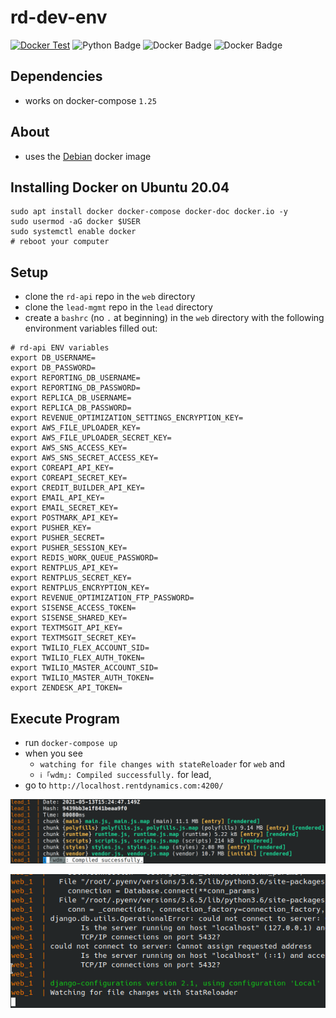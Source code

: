 # rd-dev-env
[![Docker Test](https://github.com/mattwhite180/rd-dev-env/actions/workflows/dockertest.yml/badge.svg)](https://github.com/mattwhite180/rd-dev-env/actions/workflows/dockertest.yml)
![Python Badge](https://img.shields.io/badge/Python-3.6.5-informational?style=plastic&logo=python&logoColor=green&color=green)
![Docker Badge](https://img.shields.io/badge/Docker-Debian-informational?style=plastic&logo=docker&logoColor=blue&color=blue)
![Docker Badge](https://img.shields.io/badge/DockerCompose-1.25-informational?style=plastic&logo=docker&logoColor=blue&color=blue)

## Dependencies
* works on docker-compose `1.25`

## About
* uses the [Debian](https://hub.docker.com/_/debian) docker image

## Installing Docker on Ubuntu 20.04
```
sudo apt install docker docker-compose docker-doc docker.io -y
sudo usermod -aG docker $USER
sudo systemctl enable docker
# reboot your computer
```
## Setup
* clone the `rd-api` repo in the `web` directory
* clone the `lead-mgmt` repo in the `lead` directory
* create a `bashrc` (no `.` at beginning) in the `web` directory with the following environment variables filled out:
```
# rd-api ENV variables
export DB_USERNAME=
export DB_PASSWORD=
export REPORTING_DB_USERNAME=
export REPORTING_DB_PASSWORD=
export REPLICA_DB_USERNAME=
export REPLICA_DB_PASSWORD=
export REVENUE_OPTIMIZATION_SETTINGS_ENCRYPTION_KEY=
export AWS_FILE_UPLOADER_KEY=
export AWS_FILE_UPLOADER_SECRET_KEY=
export AWS_SNS_ACCESS_KEY=
export AWS_SNS_SECRET_ACCESS_KEY=
export COREAPI_API_KEY=
export COREAPI_SECRET_KEY=
export CREDIT_BUILDER_API_KEY=
export EMAIL_API_KEY=
export EMAIL_SECRET_KEY=
export POSTMARK_API_KEY=
export PUSHER_KEY=
export PUSHER_SECRET=
export PUSHER_SESSION_KEY=
export REDIS_WORK_QUEUE_PASSWORD=
export RENTPLUS_API_KEY=
export RENTPLUS_SECRET_KEY=
export RENTPLUS_ENCRYPTION_KEY=
export REVENUE_OPTIMIZATION_FTP_PASSWORD=
export SISENSE_ACCESS_TOKEN=
export SISENSE_SHARED_KEY=
export TEXTMSGIT_API_KEY=
export TEXTMSGIT_SECRET_KEY=
export TWILIO_FLEX_ACCOUNT_SID=
export TWILIO_FLEX_AUTH_TOKEN=
export TWILIO_MASTER_ACCOUNT_SID=
export TWILIO_MASTER_AUTH_TOKEN=
export ZENDESK_API_TOKEN=
```

## Execute Program
* run `docker-compose up`
* when you see
	* `watching for file changes with stateReloader` for `web` and
	* `ℹ ｢wdm｣: Compiled successfully.` for lead,
* go to `http://localhost.rentdynamics.com:4200/`

![see lead-screenshot.png](lead-screenshot.png)

![see rd-screenshot.png](rd-screenshot.png)
